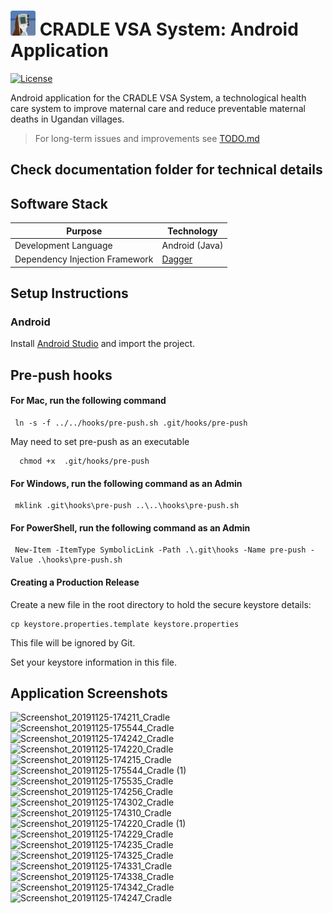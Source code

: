 # <img src="readme-img/logo.png" width=40> CRADLE VSA System: Android Application

[![License](https://img.shields.io/github/license/Cradle-VSA/cradle-mobile)](https://github.com/Cradle-VSA/cradle-mobile/blob/master/LICENCE)

Android application for the CRADLE VSA System, a technological health care system to improve maternal care and reduce preventable maternal deaths in Ugandan villages.

> For long-term issues and improvements see [TODO.md](./TODO.md)

## Check documentation folder for technical details

## Software Stack

| Purpose | Technology |
| --- | --- |
| Development Language | Android (Java) |
| Dependency Injection Framework | [Dagger](https://dagger.dev/) |

## Setup Instructions

### Android

Install [Android Studio](https://developer.android.com/studio/) and import the project.


## Pre-push hooks
#### For Mac, run the following command

     ln -s -f ../../hooks/pre-push.sh .git/hooks/pre-push
  May need to set pre-push as an executable

      chmod +x  .git/hooks/pre-push

#### For Windows, run the following command as an Admin

     mklink .git\hooks\pre-push ..\..\hooks\pre-push.sh

#### For PowerShell, run the following command as an Admin
     New-Item -ItemType SymbolicLink -Path .\.git\hooks -Name pre-push -Value .\hooks\pre-push.sh
#### Creating a Production Release

Create a new file in the root directory to hold the secure keystore details:
```shell
cp keystore.properties.template keystore.properties
```

This file will be ignored by Git.

Set your keystore information in this file.

## Application Screenshots

![Screenshot_20191125-174211_Cradle](https://user-images.githubusercontent.com/25393450/69906502-62561280-1379-11ea-8643-06d3b25b14a8.jpg)
![Screenshot_20191125-175544_Cradle](https://user-images.githubusercontent.com/25393450/69906506-65e99980-1379-11ea-88ff-2691a9df0374.jpg)
![Screenshot_20191125-174242_Cradle](https://user-images.githubusercontent.com/25393450/69906515-8d406680-1379-11ea-9046-bc66861bdbd4.jpg)
![Screenshot_20191125-174220_Cradle](https://user-images.githubusercontent.com/25393450/69906516-8d406680-1379-11ea-8b29-61177269f864.jpg)
![Screenshot_20191125-174215_Cradle](https://user-images.githubusercontent.com/25393450/69906517-8d406680-1379-11ea-8381-d0a8fa75a142.jpg)
![Screenshot_20191125-175544_Cradle (1)](https://user-images.githubusercontent.com/25393450/69906518-8d406680-1379-11ea-9325-66c4574cf5af.jpg)
![Screenshot_20191125-175535_Cradle](https://user-images.githubusercontent.com/25393450/69906520-8dd8fd00-1379-11ea-9c1b-fee2df587e44.jpg)
![Screenshot_20191125-174256_Cradle](https://user-images.githubusercontent.com/25393450/69906522-929db100-1379-11ea-8e9c-d1e561b9a585.jpg)
![Screenshot_20191125-174302_Cradle](https://user-images.githubusercontent.com/25393450/69906523-929db100-1379-11ea-88a6-b32dba278016.jpg)
![Screenshot_20191125-174310_Cradle](https://user-images.githubusercontent.com/25393450/69906524-929db100-1379-11ea-89bc-faf141a6ecd3.jpg)
![Screenshot_20191125-174220_Cradle (1)](https://user-images.githubusercontent.com/25393450/69906525-929db100-1379-11ea-882a-12ed866dfe78.jpg)
![Screenshot_20191125-174229_Cradle](https://user-images.githubusercontent.com/25393450/69906526-929db100-1379-11ea-8426-03384442a68a.jpg)
![Screenshot_20191125-174235_Cradle](https://user-images.githubusercontent.com/25393450/69906527-93364780-1379-11ea-9a37-9fae2024dab9.jpg)
![Screenshot_20191125-174325_Cradle](https://user-images.githubusercontent.com/25393450/69906529-96c9ce80-1379-11ea-82f1-04de0ba381db.jpg)
![Screenshot_20191125-174331_Cradle](https://user-images.githubusercontent.com/25393450/69906530-97626500-1379-11ea-8f09-05f12190ef35.jpg)
![Screenshot_20191125-174338_Cradle](https://user-images.githubusercontent.com/25393450/69906531-97626500-1379-11ea-9a35-e76720e4f848.jpg)
![Screenshot_20191125-174342_Cradle](https://user-images.githubusercontent.com/25393450/69906532-97626500-1379-11ea-9124-60b5f8ae3ae0.jpg)
![Screenshot_20191125-174247_Cradle](https://user-images.githubusercontent.com/25393450/69906533-97626500-1379-11ea-9bd7-90c94b127e6e.jpg)
